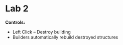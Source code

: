 # Lab 2

**Controls:**  
- Left Click – Destroy building  
- Builders automatically rebuild destroyed structures
